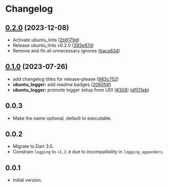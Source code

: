 # Changelog

## [0.2.0](https://github.com/canonical/ubuntu-flutter-plugins/compare/ubuntu_logger-v0.1.0...ubuntu_logger-v0.2.0) (2023-12-08)


* Activate ubuntu_lints ([2b6179d](https://github.com/canonical/ubuntu-flutter-plugins/commit/2b6179dfda6fbe9795907e34d0f5b4cb20539a6b))
* Release ubuntu_lints v0.2.0 ([393e87d](https://github.com/canonical/ubuntu-flutter-plugins/commit/393e87d3ea377cf4f9ffdf86b09f9617625050ec))
* Remove and fix all unnecessary ignores ([baca83d](https://github.com/canonical/ubuntu-flutter-plugins/commit/baca83d1be04a27301d6d8bba1d2db2c37b2b818))

## [0.1.0](https://github.com/canonical/ubuntu-flutter-plugins/compare/ubuntu_logger-v0.0.3...ubuntu_logger-v0.1.0) (2023-07-26)


* add changelog titles for release-please ([983c752](https://github.com/canonical/ubuntu-flutter-plugins/commit/983c752098eb62ec212027155abfefb31f78c0fa))
* **ubuntu_logger:** add readme badges ([2060fdf](https://github.com/canonical/ubuntu-flutter-plugins/commit/2060fdfc9f48e14c8afdd73f7c0045fa12ff3efd))
* **ubuntu_logger:** promote logger setup from UDI ([#308](https://github.com/canonical/ubuntu-flutter-plugins/issues/308)) ([df511eb](https://github.com/canonical/ubuntu-flutter-plugins/commit/df511eb0f2b055c1e0f8adeefd400c604e16ba41))

## 0.0.3

- Make the name optional, default to executable.

## 0.0.2

- Migrate to Dart 3.0.
- Constrain `logging` to `<1.2.0` due to incompatibility in `logging_appenders`.

## 0.0.1

- Initial version.
